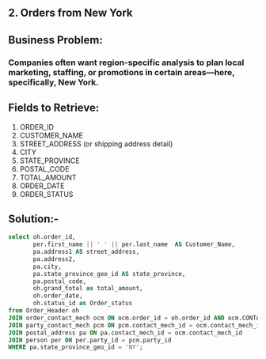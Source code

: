 ## 2. Orders from New York
## Business Problem:
### Companies often want region-specific analysis to plan local marketing, staffing, or promotions in certain areas—here, specifically, New York.

## Fields to Retrieve:

1. ORDER_ID
2. CUSTOMER_NAME
3. STREET_ADDRESS (or shipping address detail)
4. CITY
5. STATE_PROVINCE
6. POSTAL_CODE
7. TOTAL_AMOUNT
8. ORDER_DATE
9. ORDER_STATUS

## Solution:-
```sql
select oh.order_id,
       per.first_name || ' ' || per.last_name  AS Customer_Name,
       pa.address1 AS street_address,
       pa.address2,
       pa.city,
       pa.state_province_geo_id AS state_province,
       pa.postal_code,
       oh.grand_total as total_amount,
       oh.order_date,
       oh.status_id as Order_status
from Order_Header oh
JOIN order_contact_mech ocm ON ocm.order_id = oh.order_id AND ocm.CONTACT_MECH_PURPOSE_TYPE_ID='SHIPPING_LOCATION'
JOIN party_contact_mech pcm ON pcm.contact_mech_id = ocm.contact_mech_id
JOIN postal_address pa ON pa.contact_mech_id = ocm.contact_mech_id
JOIN person per ON per.party_id = pcm.party_id
WHERE pa.state_province_geo_id = 'NY';

```
